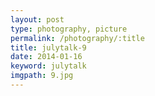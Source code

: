 ```yaml
---
layout: post
type: photography, picture
permalink: /photography/:title
title: julytalk-9
date: 2014-01-16
keyword: julytalk
imgpath: 9.jpg
---
```



